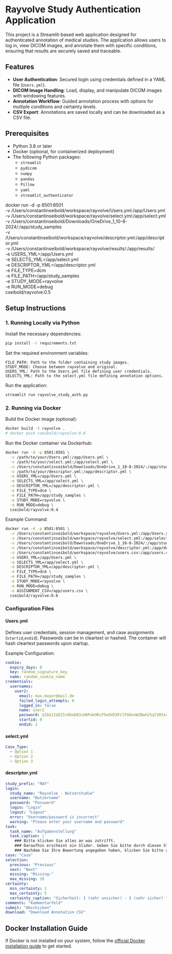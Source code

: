 # Rayvolve Study Authentication Application

This project is a Streamlit-based web application designed for authenticated annotation of medical studies. The application allows users to log in, view DICOM images, and annotate them with specific conditions, ensuring that results are securely saved and traceable.

## Features

- **User Authentication**: Secured login using credentials defined in a YAML file (`Users.yml`).
- **DICOM Image Handling**: Load, display, and manipulate DICOM images with windowing features.
- **Annotation Workflow**: Guided annotation process with options for multiple conditions and certainty levels.
- **CSV Export**: Annotations are saved locally and can be downloaded as a CSV file.

## Prerequisites

- Python 3.8 or later
- Docker (optional, for containerized deployment)
- The following Python packages:
  - `streamlit`
  - `pydicom`
  - `numpy`
  - `pandas`
  - `Pillow`
  - `yaml`
  - `streamlit_authenticator`

docker run -d -p 8501:8501 \
  -v /Users/constantinseibold/workspace/rayvolve/Users.yml:/app/Users.yml \
  -v /Users/constantinseibold/workspace/rayvolve/select.yml:/app/select.yml \
  -v /Users/constantinseibold/Downloads/OneDrive_1_10-8-2024/:/app/study_samples \
  -v /Users/constantinseibold/workspace/rayvolve/descriptor.yml:/app/descriptor.yml \
  -v /Users/constantinseibold/workspace/rayvolve/results/:/app/results/ \
  -e USERS_YML=/app/Users.yml \
  -e SELECTS_YML=/app/select.yml \
  -e DESCRIPTOR_YML=/app/descriptor.yml \
  -e FILE_TYPE=dcm \
  -e FILE_PATH=/app/study_samples \
  -e STUDY_MODE=rayvolve \
  -e RUN_MODE=debug \
  cseibold/rayvolve:0.5

## Setup Instructions

### 1. Running Locally via Python

Install the necessary dependencies:

```bash
pip install -r requirements.txt
```

Set the required environment variables:

    FILE_PATH: Path to the folder containing study images.
    STUDY_MODE: Choose between rayvolve and original.
    USERS_YML: Path to the Users.yml file defining user credentials.
    SELECTS_YML: Path to the select.yml file defining annotation options.

Run the application:

```bash
streamlit run rayvolve_study_auth.py
```

### 2. Running via Docker

Build the Docker image (optional):

```bash
docker build -t rayvolve .
# docker push cseibold/rayvolve:0.8 
```

Run the Docker container via Dockerhub:

```bash
docker run -d -p 8501:8501 \
  -v /path/to/your/Users.yml:/app/Users.yml \
  -v /path/to/your/select.yml:/app/select.yml \
  -v /Users/constantinseibold/Downloads/OneDrive_1_10-8-2024/:/app/study_samples \
  -v /path/to/your/descriptor.yml:/app/descriptor.yml \
  -e USERS_YML=/app/Users.yml \
  -e SELECTS_YML=/app/select.yml \
  -e DESCRIPTOR_YML=/app/descriptor.yml \
  -e FILE_TYPE=dcm \
  -e FILE_PATH=/app/study_samples \
  -e STUDY_MODE=rayvolve \
  -e RUN_MODE=debug \
  cseibold/rayvolve:0.4
```

Example Command:

```bash
docker run -d -p 8501:8501 \
  -v /Users/constantinseibold/workspace/rayvolve/Users.yml:/app/Users.yml \
  -v /Users/constantinseibold/workspace/rayvolve/select.yml:/app/select.yml \
  -v /Users/constantinseibold/Downloads/OneDrive_1_10-8-2024/:/app/study_samples \
  -v /Users/constantinseibold/workspace/rayvolve/descriptor.yml:/app/descriptor.yml \
  -v /Users/constantinseibold/workspace/rayvolve/users.csv:/app/users.csv \
  -e USERS_YML=/app/Users.yml \
  -e SELECTS_YML=/app/select.yml \
  -e DESCRIPTOR_YML=/app/descriptor.yml \
  -e FILE_TYPE=dcm \
  -e FILE_PATH=/app/study_samples \
  -e STUDY_MODE=rayvolve \
  -e RUN_MODE=debug \
  -e ASSIGNMENT_CSV=/app/users.csv \
  cseibold/rayvolve:0.6
```

### Configuration Files

#### Users.yml

Defines user credentials, session management, and case assignments (`startid`,`endid`). Passwords can be in cleartext or hashed. The container will hash cleartext passwords upon startup.

Example Configuration:
```yml
cookie:
  expiry_days: 0
  key: random_signature_key
  name: random_cookie_name
credentials:
  usernames:
    user2:
      email: max.mayer@mail.de
      failed_login_attempts: 0
      logged_in: false
      name: user2
      password: $2b$12$EZIv96oD83iH8Pak9KcF5eOVEXFClFG6nnWZBwh2Sq72MJxqGI9nu
      startid: 0
      endid: 2
```

#### select.yml

```yml
Case_Type:
  - Option 1
  - Option 2
  - Option 3
```

#### descriptor.yml

```yml
study_prefix: "RAY"
login:
  study_name: "Rayvolve - Nutzerstudie"
  username: "Nutzername"
  password: "Password"
  login: "Login"
  logout: "Logout"
  error: "Username/password is incorrect"
  warning: "Please enter your username and password"
task: 
  task_name: "Aufgabenstellung" 
  task_caption: |
    ### Bitte klicken Sie alles an was zutrifft.
    ### Daraufhin erscheint ein Slider. Geben Sie bitte durch diesen Slider an, wie sicher Sie sich dabei sind.
    ### Nachdem Sie Ihre Bewertung angegeben haben, klicken Sie bitte auf 'Submit'.
case: "Case"
selection:
  previous: "Previous"
  next: "Next"
  missing: "Missing:"
  max_missing: 10
certainty: 
  min_certainty: 1
  max_certainty: 5 
  certainty_caption: "Sicherheit: 1 (sehr unsicher) - 5 (sehr sicher) "
comments: "Kommentarfeld"
submit: "Abschicken"
download: "Download Annotation CSV"
```

## Docker Installation Guide

If Docker is not installed on your system, follow the [official Docker installation guide](https://docs.docker.com/engine/install/) to get started.
